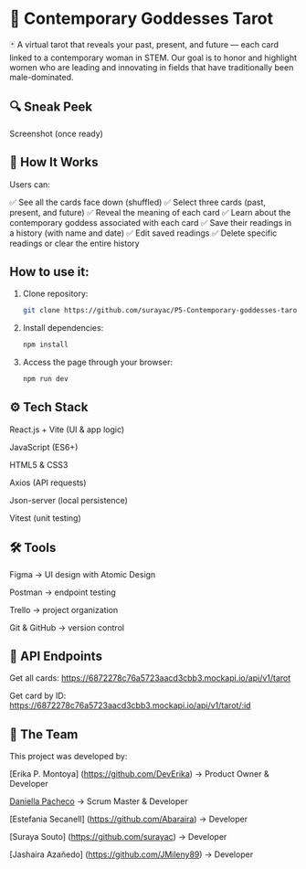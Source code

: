 # 🔮 Contemporary Goddesses Tarot

🃏 A virtual tarot that reveals your past, present, and future — each card linked to a contemporary woman in STEM.
Our goal is to honor and highlight women who are leading and innovating in fields that have traditionally been male-dominated.

## 🔍 Sneak Peek

Screenshot (once ready)

## 🧠 How It Works

Users can:

✅ See all the cards face down (shuffled)
✅ Select three cards (past, present, and future)
✅ Reveal the meaning of each card
✅ Learn about the contemporary goddess associated with each card
✅ Save their readings in a history (with name and date)
✅ Edit saved readings
✅ Delete specific readings or clear the entire history

## How to use it:

1. Clone repository:

   ```bash
   git clone https://github.com/surayac/P5-Contemporary-goddesses-tarot

   ```

2. Install dependencies:
   ```bash
   npm install
   ```
3. Access the page through your browser:
   ```bash
   npm run dev
   ```

## ⚙️ Tech Stack

React.js + Vite (UI & app logic)

JavaScript (ES6+)

HTML5 & CSS3

Axios (API requests)

Json-server (local persistence)

Vitest (unit testing)

## 🛠 Tools

Figma → UI design with Atomic Design

Postman → endpoint testing

Trello → project organization

Git & GitHub → version control

## 📡 API Endpoints

Get all cards:
https://6872278c76a5723aacd3cbb3.mockapi.io/api/v1/tarot

Get card by ID:
https://6872278c76a5723aacd3cbb3.mockapi.io/api/v1/tarot/:id

## 👥 The Team

This project was developed by:

[Erika P. Montoya] (https://github.com/DevErika) → Product Owner & Developer

[Daniella Pacheco](https://github.com/DaniPacheco8) → Scrum Master & Developer

[Estefania Secanell] (https://github.com/Abaraira) → Developer

[Suraya Souto] (https://github.com/surayac) → Developer

[Jashaira Azañedo] (https://github.com/JMileny89) → Developer
